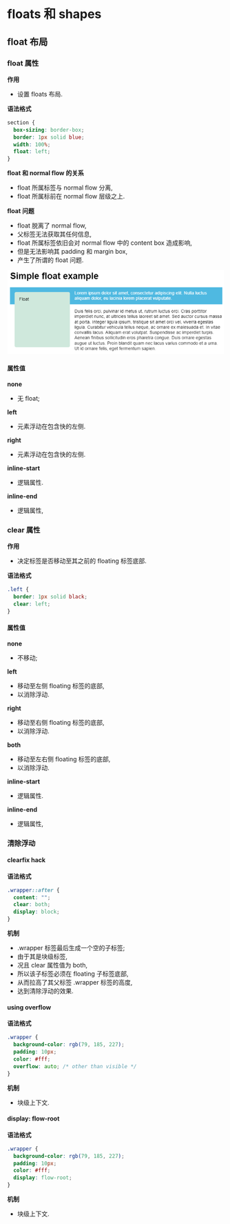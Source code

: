 # floats 和 shapes

## float 布局

### float 属性

**作用**

- 设置 floats 布局.

**语法格式**

```css
section {
  box-sizing: border-box;
  border: 1px solid blue;
  width: 100%;
  float: left;
}
```

**float 和 normal flow 的关系**

- float 所属标签与 normal flow 分离,
- float 所属标前在 normal flow 层级之上.

**float 问题**

- float 脱离了 normal flow,
- 父标签无法获取其任何信息,
- float 所属标签依旧会对 normal flow 中的 content box 造成影响,
- 但是无法影响其 padding 和 margin box,
- 产生了所谓的 float 问题.

![float 问题](images/2022-08-01-21-25-05.png)

#### 属性值

**none**

- 无 float;

**left**

- 元素浮动在包含快的左侧.

**right**

- 元素浮动在包含快的左侧.

**inline-start**

- 逻辑属性.

**inline-end**

- 逻辑属性,

### clear 属性

**作用**

- 决定标签是否移动至其之前的 floating 标签底部.

**语法格式**

```css
.left {
  border: 1px solid black;
  clear: left;
}
```

#### 属性值

**none**

- 不移动;

**left**

- 移动至左侧 floating 标签的底部,
- 以消除浮动.

**right**

- 移动至右侧 floating 标签的底部,
- 以消除浮动.

**both**

- 移动至左右侧 floating 标签的底部,
- 以消除浮动.

**inline-start**

- 逻辑属性.

**inline-end**

- 逻辑属性,

### 清除浮动

#### clearfix hack

**语法格式**

```css
.wrapper::after {
  content: "";
  clear: both;
  display: block;
}
```

**机制**

- .wrapper 标签最后生成一个空的子标签;
- 由于其是块级标签,
- 况且 clear 属性值为 both,
- 所以该子标签必须在 floating 子标签底部,
- 从而拉高了其父标签 .wrapper 标签的高度,
- 达到清除浮动的效果.

#### using overflow

**语法格式**

```css
.wrapper {
  background-color: rgb(79, 185, 227);
  padding: 10px;
  color: #fff;
  overflow: auto; /* other than visible */
}
```

**机制**

- 块级上下文.

#### display: flow-root

**语法格式**

```css
.wrapper {
  background-color: rgb(79, 185, 227);
  padding: 10px;
  color: #fff;
  display: flow-root;
}
```

**机制**

- 块级上下文.
